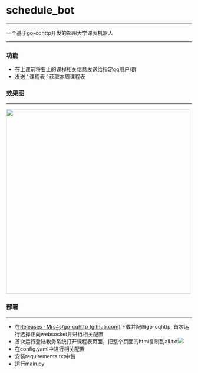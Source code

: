 # schedule_bot
------

一个基于go-cqhttp开发的郑州大学课表机器人



------

### 功能

- 在上课前将要上的课程相关信息发送给指定qq用户/群
- 发送 ‘ 课程表 ’ 获取本周课程表



### 效果图

------

<img style="height:500px" src="http://150.158.139.2/markdown/sc_bot/2.png">



### 部署

------

- 在[Releases · Mrs4s/go-cqhttp (github.com)](https://github.com/Mrs4s/go-cqhttp/releases)下载并配置go-cqhttp, 首次运行选择正向websocket并进行相关配置
- 首次运行登陆教务系统打开课程表页面，把整个页面的html复制到all.txt![](http://150.158.139.2/markdown/sc_bot/1.png)
- 在config.yaml中进行相关配置
- 安装requirements.txt中包
- 运行main.py
